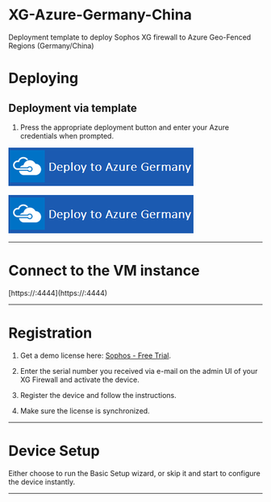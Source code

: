 # XG-Azure-Germany-China

Deployment template to deploy Sophos XG firewall to Azure Geo-Fenced Regions (Germany/China)

Deploying
=========

Deployment via template
-----------------------

1) Press the appropriate deployment button and enter your Azure credentials when prompted.

[![Deploy to Azure Germany](https://raw.githubusercontent.com/iaasteamtemplates/XG-Azure-Germany-China/master/DeployAzureGerman.png)](https://portal.microsoftazure.de/#create/Microsoft.Template/uri/https://raw.githubusercontent.com/iaasteamtemplates/XG-Azure-Germany-China/master/sophos-xg-custom-image.json)

[![Deploy to Azure China](https://raw.githubusercontent.com/iaasteamtemplates/XG-Azure-Germany-China/master/DeployAzureGerman.png)](https://portal.azure.cn/#create/Microsoft.Template/uri/https://raw.githubusercontent.com/iaasteamtemplates/XG-Azure-Germany-China/master/sophos-xg-custom-image.json)


***

Connect to the VM instance
==========================

[https://<public ip>:4444](https://<public ip>:4444)

***

Registration
============

1) Get a demo license here: [Sophos - Free Trial](https://secure2.sophos.com/en-us/products/next-gen-firewall/free-trial.aspx).

2) Enter the serial number you received via e-mail on the admin UI of your XG Firewall and activate the device.

3) Register the device and follow the instructions.

4) Make sure the license is synchronized.

***

Device Setup
============

Either choose to run the Basic Setup wizard, or skip it and start to configure the device instantly.

***
